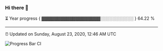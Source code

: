### Hi there 👋

⏳ Year progress { ▓▓▓▓▓▓▓▓▓▓▓▓▓▓▓▓▓▓▓░░░░░░░░░░░ } 64.22 %

---

⏰ Updated on Sunday, August 23, 2020, 12:46 AM UTC

![Progress Bar CI](https://github.com/arthurbuhl/arthurbuhl/workflows/Progress%20Bar%20CI/badge.svg)
